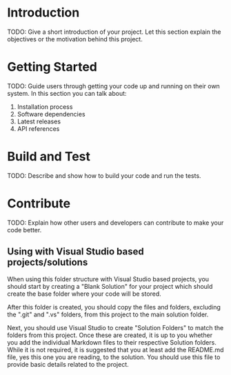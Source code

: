 # Introduction 
TODO: Give a short introduction of your project. Let this section explain the
objectives or the motivation behind this project.

# Getting Started
TODO: Guide users through getting your code up and running on their own system.
In this section you can talk about:
1.  Installation process
2.  Software dependencies
3.  Latest releases
4.  API references

# Build and Test
TODO: Describe and show how to build your code and run the tests.

# Contribute
TODO: Explain how other users and developers can contribute to make your code 
better.

## Using with Visual Studio based projects/solutions
When using this folder structure with Visual Studio based projects, you should 
start by creating a "Blank Solution" for your project which should create the 
base folder where your code will be stored.

After this folder is created, you should copy the files and folders, excluding 
the ".git" and ".vs" folders, from this project to the main solution folder.

Next, you should use Visual Studio to create "Solution Folders" to match the 
folders from this project. Once these are created, it is up to you whether you
add the individual Markdown files to their respective Solution folders. While 
it is not required, it is suggested that you at least add the README.md file, 
yes this one you are reading, to the solution. You should use this file to 
provide basic details related to the project.
